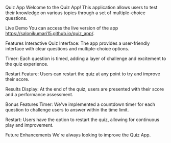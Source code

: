 Quiz App
Welcome to the Quiz App! This application allows users to test their knowledge on various topics through a set of multiple-choice questions.

Live Demo
You can access the live version of the app https://salonikumari15.github.io/quiz_app/.

Features
Interactive Quiz Interface: The app provides a user-friendly interface with clear questions and multiple-choice options.

Timer: Each question is timed, adding a layer of challenge and excitement to the quiz experience.

Restart Feature: Users can restart the quiz at any point to try and improve their score.

Results Display: At the end of the quiz, users are presented with their score and a performance assessment.

Bonus Features
Timer: We've implemented a countdown timer for each question to challenge users to answer within the time limit.

Restart: Users have the option to restart the quiz, allowing for continuous play and improvement.

Future Enhancements
We're always looking to improve the Quiz App. 
